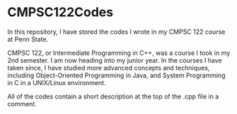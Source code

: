 # CMPSC122Codes
In this repository, I have stored the codes I wrote in my CMPSC 122 course at Penn State.

CMPSC 122, or Intermediate Programming in C++, was a course I took in my 2nd semester. I am now heading into my junior year. In the courses I have taken since, I have studied more advanced concepts and techniques, including Object-Oriented Programming in Java, and System Programming in C in a UNIX/Linux environment.

All of the codes contain a short description at the top of the .cpp file in a comment.
